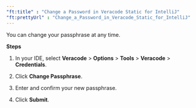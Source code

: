 ```yaml
---
"ft:title" : "Change a Password in Veracode Static for IntelliJ"
"ft:prettyUrl" : "Change_a_Password_in_Veracode_Static_for_IntelliJ"
---
```

You can change your passphrase at any time.

<p font-size="13pt"><b>Steps</b></p>

1.  In your IDE, select **Veracode** \> **Options** \> **Tools** \> **Veracode** \> **Credentials**.

2.  Click **Change Passphrase**.

3.  Enter and confirm your new passphrase.

4.  Click **Submit**.
